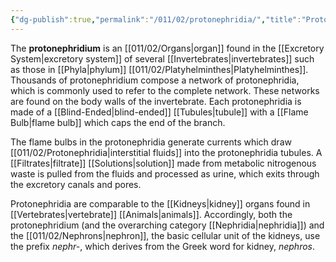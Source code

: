 ```yaml
---
{"dg-publish":true,"permalink":"/011/02/protonephridia/","title":"Protonephridia","tags":["BIOL422"],"created":"2024-09-26T13:45:04.123-07:00","updated":"2024-09-26T15:24:43.030-07:00"}
---
```


The **protonephridium** is an [[011/02/Organs\|organ]] found in the [[Excretory System\|excretory system]] of several [[Invertebrates\|invertebrates]] such as those in [[Phyla\|phylum]] [[011/02/Platyhelminthes\|Platyhelminthes]]. Thousands of protonephridium compose a network of protonephridia, which is commonly used to refer to the complete network. These networks are found on the body walls of the invertebrate. Each protonephridia is made of a [[Blind-Ended\|blind-ended]] [[Tubules\|tubule]] with a [[Flame Bulb\|flame bulb]] which caps the end of the branch.

The flame bulbs in the protonephridia generate currents which draw [[011/02/Protonephridia\|interstitial fluids]] into the protonephridia tubules. A [[Filtrates\|filtrate]] [[Solutions\|solution]] made from metabolic nitrogenous waste is pulled from the fluids and processed as urine, which exits through the excretory canals and pores.

Protonephridia are comparable to the [[Kidneys\|kidney]] organs found in [[Vertebrates\|vertebrate]] [[Animals\|animals]]. Accordingly, both the protonephridium (and the overarching category [[Nephridia\|nephridia]]) and the [[011/02/Nephrons\|nephron]], the basic cellular unit of the kidneys, use the prefix *nephr-*, which derives from the Greek word for kidney, *nephros*.